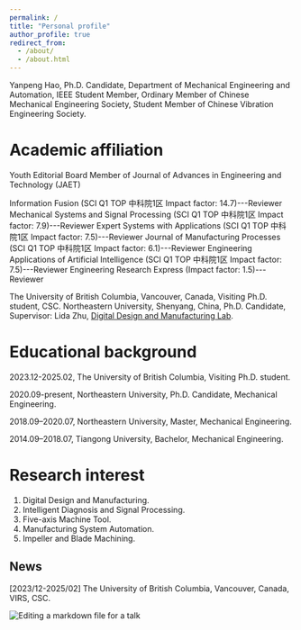 ```yaml
---
permalink: /
title: "Personal profile"
author_profile: true
redirect_from: 
  - /about/
  - /about.html
---
```


Yanpeng Hao, Ph.D. Candidate, Department of Mechanical Engineering and Automation, IEEE Student Member, Ordinary Member of Chinese Mechanical Engineering Society, Student Member of Chinese Vibration Engineering Society.

Academic affiliation
======
Youth Editorial Board Member of Journal of Advances in Engineering and Technology (JAET)


Information Fusion (SCI Q1 TOP 中科院1区 Impact factor: 14.7)---Reviewer
Mechanical Systems and Signal Processing (SCI Q1 TOP 中科院1区 Impact factor: 7.9)---Reviewer
Expert Systems with Applications (SCI Q1 TOP 中科院1区 Impact factor: 7.5)---Reviewer
Journal of Manufacturing Processes (SCI Q1 TOP 中科院1区 Impact factor: 6.1)---Reviewer
Engineering Applications of Artificial Intelligence (SCI Q1 TOP 中科院1区 Impact factor: 7.5)---Reviewer
Engineering Research Express (Impact factor: 1.5)---Reviewer

The University of British Columbia, Vancouver, Canada, Visiting Ph.D. student, CSC.
Northeastern University, Shenyang, China, Ph.D. Candidate, Supervisor: Lida Zhu, [Digital Design and Manufacturing Lab](http://faculty.neu.edu.cn/zhulida/).

Educational background
======

2023.12-2025.02,  The University of British Columbia, Visiting Ph.D. student.

2020.09-present,  Northeastern University,  Ph.D. Candidate,  Mechanical Engineering.

2018.09–2020.07,  Northeastern University,  Master,  Mechanical Engineering.

2014.09–2018.07,  Tiangong University,  Bachelor,  Mechanical Engineering.

Research interest
======
1. Digital Design and Manufacturing.
2. Intelligent Diagnosis and Signal Processing.
3. Five-axis Machine Tool.
4. Manufacturing System Automation.
5. Impeller and Blade Machining.

News
------
[2023/12-2025/02] The University of British Columbia, Vancouver, Canada, VIRS, CSC.

![Editing a markdown file for a talk](/images/UBCNEU.png)
